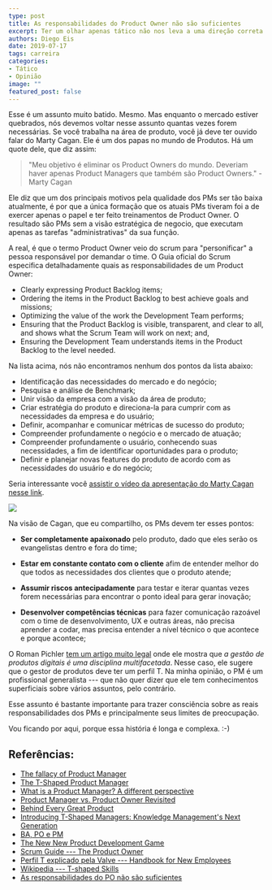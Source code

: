 ```yaml
---
type: post
title: As responsabilidades do Product Owner não são suficientes
excerpt: Ter um olhar apenas tático não nos leva a uma direção correta
authors: Diego Eis
date: 2019-07-17
tags: carreira
categories:
- Tático
- Opinião
image: ""
featured_post: false
---
```


Esse é um assunto muito batido. Mesmo. Mas enquanto o mercado estiver
quebrados, nós devemos voltar nesse assunto quantas vezes forem
necessárias. Se você trabalha na área de produto, você já deve ter
ouvido falar do Marty Cagan. Ele é um dos papas no mundo de Produtos. Há
um quote dele, que diz assim:

> "Meu objetivo é eliminar os Product Owners do mundo. Deveriam haver apenas Product Managers que também são Product Owners." - Marty Cagan

Ele diz que um dos principais motivos pela qualidade dos PMs ser tão
baixa atualmente, é por que a única formação que os atuais PMs tiveram
foi a de exercer apenas o papel e ter feito treinamentos de Product
Owner. O resultado são PMs sem a visão estratégica de negocio, que
executam apenas as tarefas "administrativas" da sua função.

A real, é que o termo Product Owner veio do scrum para "personificar" a
pessoa responsável por demandar o time. O Guia oficial do Scrum
especifica detalhadamente quais as responsabilidades de um Product
Owner:

-   Clearly expressing Product Backlog items;
-   Ordering the items in the Product Backlog to best achieve goals and
    missions;
-   Optimizing the value of the work the Development Team performs;
-   Ensuring that the Product Backlog is visible, transparent, and clear
    to all, and shows what the Scrum Team will work on next; and,
-   Ensuring the Development Team understands items in the Product
    Backlog to the level needed.


Na lista acima, nós não encontramos nenhum dos pontos da lista abaixo:

-   Identificação das necessidades do mercado e do negócio;
-   Pesquisa e análise de Benchmark;
-   Unir visão da empresa com a visão da área de produto;
-   Criar estratégia do produto e direciona-la para cumprir com as
    necessidades da empresa e do usuário;
-   Definir, acompanhar e comunicar métricas de sucesso do produto;
-   Compreender profundamente o negócio e o mercado de atuação;
-   Compreender profundamente o usuário, conhecendo suas necessidades, a
    fim de identificar oportunidades para o produto;
-   Definir e planejar novas features do produto de acordo com as
    necessidades do usuário e do negócio;

Seria interessante você [assistir o vídeo da apresentação do Marty Cagan
nesse link](https://youtu.be/tilfeZtUaB8?t=644).

[![](https://bucketeer-e05bbc84-baa3-437e-9518-adb32be77984.s3.amazonaws.com/public/images/59b41bca-dbbe-431f-acbd-ed8a5843c7da_350x195.png)](https://cdn.substack.com/image/fetch/f_auto,q_auto:good,fl_progressive:steep/https%3A%2F%2Fbucketeer-e05bbc84-baa3-437e-9518-adb32be77984.s3.amazonaws.com%2Fpublic%2Fimages%2F59b41bca-dbbe-431f-acbd-ed8a5843c7da_350x195.png)

Na visão de Cagan, que eu compartilho, os PMs devem ter esses pontos:

-   **Ser completamente apaixonado** pelo produto, dado que eles serão
    os evangelistas dentro e fora do time;

-   **Estar em constante contato com o cliente** afim de entender melhor
    do que todos as necessidades dos clientes que o produto atende;

-   **Assumir riscos antecipadamente** para testar e iterar quantas
    vezes forem necessárias para encontrar o ponto ideal para gerar
    inovação;

-   **Desenvolver competências técnicas** para fazer comunicação
    razoável com o time de desenvolvimento, UX e outras áreas, não
    precisa aprender a codar, mas precisa entender a nível técnico o que
    acontece e porque acontece;


O Roman Pichler [tem um artigo muito
legal](https://medium.com/pminsider/the-t-shaped-product-manager-c3e4587e5b84)
onde ele mostra que *a gestão de produtos digitais é uma disciplina
multifacetada*. Nesse caso, ele sugere que o gestor de produtos deve ter
um perfil T. Na minha opinião, o PM é um profissional generalista ---
que não quer dizer que ele tem conhecimentos superficiais sobre vários
assuntos, pelo contrário.

Esse assunto é bastante importante para trazer consciência sobre as
reais responsabilidades dos PMs e principalmente seus limites de
preocupação.

Vou ficando por aqui, porque essa história é longa e complexa. :-)

Referências:
------------
- [The fallacy of Product Manager](https://medium.com/unboxing-product-management/the-fallacy-of-product-management-5a51b97c7800)
- [The T-Shaped Product Manager](https://medium.com/pminsider/the-t-shaped-product-manager-c3e4587e5b84)
- [What is a Product Manager? A different perspective](https://medium.theuxblog.com/what-is-a-product-manager-a-different-perspective-b2e82a2a3801)
- [Product Manager vs. Product Owner Revisited](https://svpg.com/product-manager-vs-product-owner-revisited/)
- [Behind Every Great Product](https://svpg.com/behind-every-great-product/)
- [Introducing T-Shaped Managers: Knowledge Management's Next Generation](https://hbr.or/2001/03/introducing-t-shaped-managers-knowledge-managements-next-generation)
- [BA, PO e PM](https://www.linkedin.com/pulse/ba-po-e-pm-joaquim-torres/)
- [The New New Product Development Game](https://hbr.org/1986/01/the-new-new-product-development-game)
- [Scrum Guide --- The Product Owner](http://www.scrumguides.org/scrum-guide.html#team-po)
- [Perfil T explicado pela Valve --- Handbook for New Employees](https://steamcdn-a.akamaihd.net/apps/valve/Valve_NewEmployeeHandbook.pdf)
- [Wikipedia --- T-shaped Skills](https://en.wikipedia.org/wiki/T-shaped_skills)
- [As responsabilidades do PO não são suficientes](https://diegoeis.com/as-responsabilidades-po-nao-sao-suficientes/)
